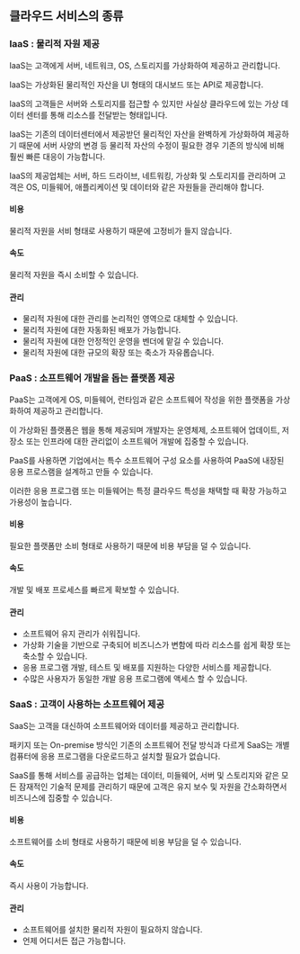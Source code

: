 ## 클라우드 서비스의 종류

### IaaS : 물리적 자원 제공
IaaS는 고객에게 서버, 네트워크, OS, 스토리지를 가상화하여 제공하고 관리합니다.

IaaS는 가상화된 물리적인 자산을 UI 형태의 대시보드 또는 API로 제공합니다.

IaaS의 고객들은 서버와 스토리지를 접근할 수 있지만 사실상 클라우드에 있는 가상 데이터 센터를 통해 리소스를 전달받는 형태입니다.

IaaS는 기존의 데이터센터에서 제공받던 물리적인 자산을 완벽하게 가상화하여 제공하기 때문에 서버 사양의 변경 등 물리적 자산의 수정이 필요한 경우 기존의 방식에 비해 훨씬 빠른 대응이 가능합니다.

IaaS의 제공업체는 서버, 하드 드라이브, 네트워킹, 가상화 및 스토리지를 관리하며 고객은 OS, 미들웨어, 애플리케이션 및 데이터와 같은 자원들을 관리해야 합니다.

#### 비용

물리적 자원을 서비 형태로 사용하기 때문에 고정비가 들지 않습니다.

#### 속도

물리적 자원을 즉시 소비할 수 있습니다.

#### 관리

- 물리적 자원에 대한 관리를 논리적인 영역으로 대체할 수 있습니다.
- 물리적 자원에 대한 자동화된 배포가 가능합니다.
- 물리적 자원에 대한 안정적인 운영을 벤더에 맡길 수 있습니다.
- 물리적 자원에 대한 규모의 확장 또는 축소가 자유롭습니다.


### PaaS : 소프트웨어 개발을 돕는 플랫폼 제공

PaaS는 고객에게 OS, 미들웨어, 런타임과 같은 소프트웨어 작성을 위한 플랫폼을 가상화하여 제공하고 관리합니다.

이 가상화된 플랫폼은 웹을 통해 제공되며 개발자는 운영체제, 소프트웨어 업데이트, 저장소 또는 인프라에 대한 관리없이 소프트웨어 개발에 집중할 수 있습니다.

PaaS를 사용하면 기업에서는 특수 소프트웨어 구성 요소를 사용하여 PaaS에 내장된 응용 프로스램을 설계하고 만들 수 있습니다.

이러한 응용 프로그램 또는 미들웨어는 특정 클라우드 특성을 채택할 때 확장 가능하고 가용성이 높습니다.

#### 비용

필요한 플랫폼만 소비 형태로 사용하기 때문에 비용 부담을 덜 수 있습니다.

#### 속도

개발 및 배포 프로세스를 빠르게 확보할 수 있습니다.

#### 관리

- 소프트웨어 유지 관리가 쉬워집니다.
- 가상화 기술을 기반으로 구축되어 비즈니스가 변함에 따라 리소스를 쉽게 확장 또는 축소할 수 있습니다.
- 응용 프로그램 개발, 테스트 및 배포를 지원하는 다양한 서비스를 제공합니다.
- 수많은 사용자가 동일한 개발 응용 프로그램에 액세스 할 수 있습니다.

### SaaS : 고객이 사용하는 소프트웨어 제공

SaaS는 고객을 대신하여 소프트웨어와 데이터를 제공하고 관리합니다.

패키지 또는 On-premise 방식인 기존의 소프트웨어 전달 방식과 다르게 SaaS는 개별 컴퓨터에 응용 프로그램을 다운로드하고 설치할 필요가 없습니다.

SaaS를 통해 서비스를 공급하는 업체는 데이터, 미들웨어, 서버 및 스토리지와 같은 모든 잠재적인 기술적 문제를 관리하기 때문에 고객은 유지 보수 및 자원을 간소화하면서 비즈니스에 집중할 수 있습니다.

#### 비용

소프트웨어를 소비 형태로 사용하기 때문에 비용 부담을 덜 수 있습니다.

#### 속도

즉시 사용이 가능합니다.

#### 관리

- 소프트웨어를 설치한 물리적 자원이 필요하지 않습니다.
- 언제 어디서든 접근 가능합니다.